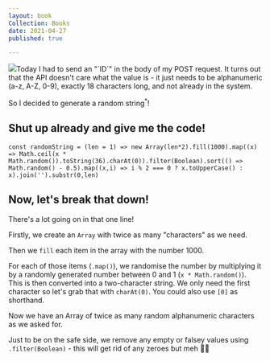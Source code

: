 ```yaml
---
layout: book
Collection: Books
date: 2021-04-27
published: true

---
```

![](/images/95e12c25267b4054.jpg)Today I had to send an "\`ID\`" in the body of my POST request. It turns out that the API doesn't care what the value is - it just needs to be alphanumeric (a-z, A-Z, 0-9), exactly 18 characters long, and not already in the system.

So I decided to generate a random string<sup>*</sup>!

## Shut up already and give me the code!

`const randomString = (len = 1) => new Array(len*2).fill(1000).map((x) => Math.ceil(x * Math.random()).toString(36).charAt(0)).filter(Boolean).sort(() => Math.random() - 0.5).map((x,i) => i % 2 === 0 ? x.toUpperCase() : x).join('').substr(0,len)`

## Now, let's break that down!

There's a lot going on in that one line!

Firstly, we create an `Array` with twice as many "characters" as we need.

Then we `fill` each item in the array with the number 1000.

For each of those items (`.map()`), we randomise the number by multiplying it by a randomly generated number between 0 and 1 (`x * Math.random()`). This is then converted into a two-character string. We only need the first character so let's grab that with `charAt(0)`. You could also use `[0]` as shorthand.

Now we have an Array of twice as many random alphanumeric characters as we asked for.

Just to be on the safe side, we remove any empty or falsey values using `.filter(Boolean)` - this will get rid of any zeroes but meh 🤷‍♀️